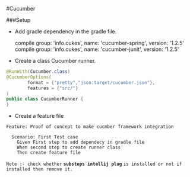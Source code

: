 #Cucumber 

###Setup

- Add gradle dependency in the gradle file.


	compile group: 'info.cukes', name: 'cucumber-spring', version: '1.2.5'
	compile group: 'info.cukes', name: 'cucumber-junit', version: '1.2.5'
- Create a class Cucumber runner.

```java
@RunWith(Cucumber.class)
@CucumberOptions(
        format = {"pretty","json:target/cucumber.json"},
        features = {"src/"}
)
public class CucumberRunner {
} 
```
- Create a feature file

```docker
Feature: Proof of concept to make cucmber framework integration

  Scenario: First Test case
    Given First step to add dependecy in gradle file
    When second step to create runner class
    Then create feature file
```

```Note :- check whether``` **```substeps intellij plug```** ```is installed or not if installed then remove it.```